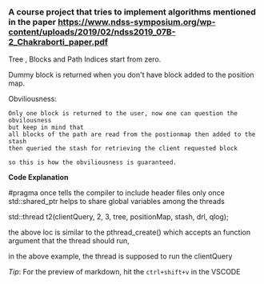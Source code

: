 ### A course project that tries to implement algorithms mentioned in the paper https://www.ndss-symposium.org/wp-content/uploads/2019/02/ndss2019_07B-2_Chakraborti_paper.pdf



Tree , Blocks and Path Indices start from zero.


Dummy block is returned when you don't have block added to the position map.

Obviliousness:

    Only one block is returned to the user, now one can question the obvilousness
    but keep in mind that
    all blocks of the path are read from the postionmap then added to the stash 
    then queried the stash for retrieving the client requested block

    so this is how the obviliousness is guaranteed.




__Code Explanation__

#pragma once tells the compiler to include header files only once
std::shared_ptr helps to share global variables among the threads


std::thread t2(clientQuery, 2, 3, tree, positionMap, stash, drl, qlog);

the above loc is similar to the pthread_create() which accepts an function argument that the thread should run, 

in the above example, the thread is supposed to run the clientQuery


_Tip_:
For the preview of markdown, hit the `ctrl+shift+v` in the VSCODE